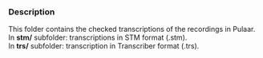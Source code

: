 ### Description
This folder contains the checked transcriptions of the recordings in Pulaar.   
In **stm/** subfolder: transcriptions in STM format (.stm).   
In **trs/** subfolder: transcription in Transcriber format (.trs).   
